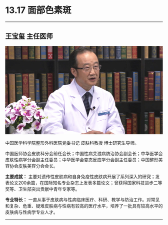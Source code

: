 # 13.17 面部色素斑

---

## 王宝玺 主任医师

![1683782948706](image/c13_017/1683782948706.png)

中国医学科学院整形外科医院党委书记 皮肤科教授 博士研究生导师。

中国医师协会皮肤科分会前任会长；中国性病艾滋病防治协会副会长；中华医学会皮肤性病学分会副主任委员；中华医学会变态反应学分会副主任委员；中国整形美容协会皮肤美容分会会长。


**主要成就：** 主要对遗传性皮肤病和自身免疫性皮肤病开展了系列深入的研究；发表论文200余篇，在国际知名专业杂志上发表多篇论文；曾获得国家科技进步二等奖等、卫生部突出贡献中青年专家等。


**专业特长：** 一直从事于皮肤病与性病临床医疗、科研、教学与防治工作。对常见和复杂、危重、疑难皮肤病与性病有较高的医疗水平，培养了一批具有较高水平的皮肤病与性病学专业人才。

---
